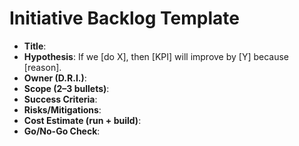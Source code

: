 # Initiative Backlog Template
- **Title**:
- **Hypothesis**: If we [do X], then [KPI] will improve by [Y] because [reason].
- **Owner (D.R.I.)**:
- **Scope (2–3 bullets)**:
- **Success Criteria**:
- **Risks/Mitigations**:
- **Cost Estimate (run + build)**:
- **Go/No-Go Check**:
